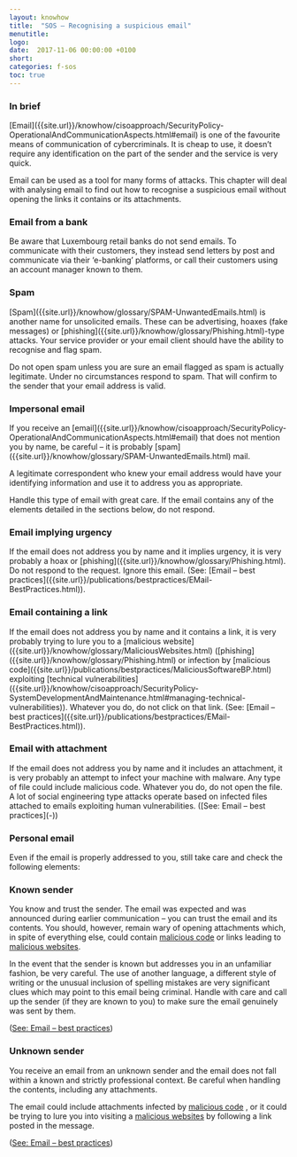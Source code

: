 ```yaml
---
layout: knowhow
title:  "SOS – Recognising a suspicious email"
menutitle:
logo:
date:  2017-11-06 00:00:00 +0100
short:
categories: f-sos
toc: true
---
```


<h3 class="titre-page">In brief</h3>
[Email]({{site.url}}/knowhow/cisoapproach/SecurityPolicy-OperationalAndCommunicationAspects.html#email) is one of the favourite means of communication of cybercriminals. It is cheap to use, it doesn’t require any identification on the part of the sender and the service is very quick.

Email can be used as a tool for many forms of attacks. This chapter will deal with analysing email to find out how to recognise a suspicious email without opening the links it contains or its attachments.

<h3 class="titre-page">Email from a bank</h3>
Be aware that Luxembourg retail banks do not send emails. To communicate with their customers, they instead send letters by post and communicate via their ‘e-banking’ platforms, or call their customers using an account manager known to them.

<h3 class="titre-page">Spam</h3>
[Spam]({{site.url}}/knowhow/glossary/SPAM-UnwantedEmails.html) is another name for unsolicited emails. These can be advertising, hoaxes (fake messages) or [phishing]({{site.url}}/knowhow/glossary/Phishing.html)-type attacks. Your service provider or your email client should have the ability to recognise and flag spam.

Do not open spam unless you are sure an email flagged as spam is actually legitimate. Under no circumstances respond to spam. That will confirm to the sender that your email address is valid.

<h3 class="titre-page">Impersonal email</h3>
If you receive an [email]({{site.url}}/knowhow/cisoapproach/SecurityPolicy-OperationalAndCommunicationAspects.html#email) that does not mention you by name, be careful – it is probably [spam]({{site.url}}/knowhow/glossary/SPAM-UnwantedEmails.html) mail.

A legitimate correspondent who knew your email address would have your identifying information and use it to address you as appropriate.

Handle this type of email with great care. If the email contains any of the elements detailed in the sections below, do not respond.

<h3 class="titre-page">Email implying urgency</h3>
If the email does not address you by name and it implies urgency, it is very probably a hoax or [phishing]({{site.url}}/knowhow/glossary/Phishing.html). Do not respond to the request. Ignore this email. (See: [Email – best practices]({{site.url}}/publications/bestpractices/EMail-BestPractices.html)).

<h3 class="titre-page">Email containing a link</h3>
If the email does not address you by name and it contains a link, it is very probably trying to lure you to a [malicious website]({{site.url}}/knowhow/glossary/MaliciousWebsites.html) ([phishing]({{site.url}}/knowhow/glossary/Phishing.html) or infection by [malicious code]({{site.url}}/publications/bestpractices/MaliciousSoftwareBP.html) exploiting [technical vulnerabilities]({{site.url}}/knowhow/cisoapproach/SecurityPolicy-SystemDevelopmentAndMaintenance.html#managing-technical-vulnerabilities)). Whatever you do, do not click on that link. (See: [Email – best practices]({{site.url}}/publications/bestpractices/EMail-BestPractices.html)).

<h3 class="titre-page">Email with attachment</h3>
If the email does not address you by name and it includes an attachment, it is very probably an attempt to infect your machine with malware. Any type of file could include malicious code. Whatever you do, do not open the file. A lot of social engineering type attacks operate based on infected files attached to emails exploiting human vulnerabilities. ([See: Email – best practices](-))

<h3 class="titre-page">Personal email</h3>
Even if the email is properly addressed to you, still take care and check the following elements:

### Known sender
You know and trust the sender. The email was expected and was announced during earlier communication – you can trust the email and its contents. You should, however, remain wary of opening attachments which, in spite of everything else, could contain [malicious code]({{site.url}}/publications/bestpractices/MaliciousSoftwareBP.html) or links leading to [malicious websites]({{site.url}}/knowhow/glossary/MaliciousWebsites.html).

In the event that the sender is known but addresses you in an unfamiliar fashion, be very careful. The use of another language, a different style of writing or the unusual inclusion of spelling mistakes are very significant clues which may point to this email being criminal. Handle with care and call up the sender (if they are known to you) to make sure the email genuinely was sent by them.

([See: Email – best practices]({{site.url}}/publications/bestpractices/EMail-BestPractices.html))

### Unknown sender
You receive an email from an unknown sender and the email does not fall within a known and strictly professional context. Be careful when handling the contents, including any attachments.

The email could include attachments infected by [malicious code]({{site.url}}/publications/bestpractices/MaliciousSoftwareBP.html) , or it could be trying to lure you into visiting a [malicious websites]({{site.url}}/knowhow/glossary/MaliciousWebsites.html) by following a link posted in the message.

([See: Email – best practices]({{site.url}}/publications/bestpractices/EMail-BestPractices.html))
